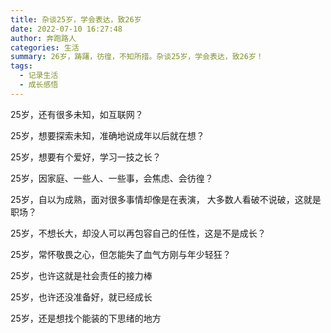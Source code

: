 ```yaml
---
title: 杂谈25岁，学会表达，致26岁
date: 2022-07-10 16:27:48
author: 奔跑路人
categories: 生活
summary: 26岁，踌躇，彷徨，不知所措。杂谈25岁，学会表达，致26岁！
tags:
  - 记录生活
  - 成长感悟
---
```


25岁，还有很多未知，如互联网？

25岁，想要探索未知，准确地说成年以后就在想？

25岁，想要有个爱好，学习一技之长？



25岁，因家庭、一些人、一些事，会焦虑、会彷徨？

25岁，自以为成熟，面对很多事情却像是在表演， 大多数人看破不说破，这就是职场？



25岁，不想长大，却没人可以再包容自己的任性，这是不是成长？

25岁，常怀敬畏之心，但怎能失了血气方刚与年少轻狂？



25岁，也许这就是社会责任的接力棒

25岁，也许还没准备好，就已经成长

25岁，还是想找个能装的下思绪的地方
